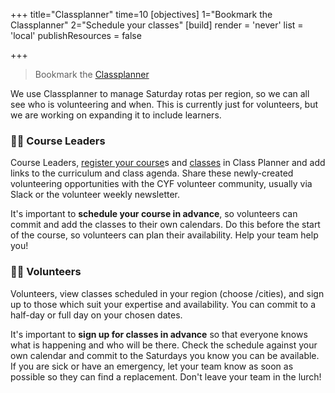 +++
title="Classplanner"
time=10
[objectives]
    1="Bookmark the Classplanner"
    2="Schedule your classes"
[build]
  render = 'never'
  list = 'local'
  publishResources = false

+++

> Bookmark the [Classplanner](https://classplanner.codeyourfuture.io/)

We use Classplanner to manage Saturday rotas per region, so we can all see who is volunteering and when. This is currently just for volunteers, but we are working on expanding it to include learners.

### 🤹🏽 Course Leaders

Course Leaders, [register your course](https://classplanner.codeyourfuture.io/London/newcourse/)s and [classes](https://classplanner.codeyourfuture.io/London/newclass/) in Class Planner and add links to the curriculum and class agenda. Share these newly-created volunteering opportunities with the CYF volunteer community, usually via Slack or the volunteer weekly newsletter.

It's important to **schedule your course in advance**, so volunteers can commit and add the classes to their own calendars. Do this before the start of the course, so volunteers can plan their availability. Help your team help you!

### 🙋🏽 Volunteers

Volunteers, view classes scheduled in your region (choose /cities), and sign up to those which suit your expertise and availability. You can commit to a half-day or full day on your chosen dates.

It's important to **sign up for classes in advance** so that everyone knows what is happening and who will be there. Check the schedule against your own calendar and commit to the Saturdays you know you can be available. If you are sick or have an emergency, let your team know as soon as possible so they can find a replacement. Don't leave your team in the lurch!
